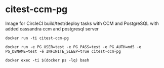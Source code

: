 # citest-ccm-pg

Image for CircleCI build/test/deploy tasks with CCM and PostgreSQL
with added cassandra ccm and postgresql server

```
docker run -ti citest-ccm-pg

docker run -e PG_USER=test -e PG_PASS=test -e PG_AUTH=md5 -e PG_DBNAME=test -e INFINITE_SLEEP=true citest-ccm-pg

docker exec -ti $(docker ps -lq) bash
```
